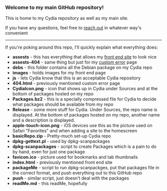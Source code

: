 <h3> Welcome to my main GitHub repository! </h3>

This is home to my Cydia repository as well as my main site. 

If you have any questions, feel free to [reach out](https://ipadkid358.github.io/#contact) in whatever way's convenient 

_____

If you're poking around this repo, I'll quickly explain what everything does: 

- **assests** - this has everything that allows my [front end site](https://ipadkid358.github.io/) to look nice 
- **assests-404** - same thing but just for my [custom error](https://ipadkid358.github.io/lost) page
- **debs** - this folder contains all the Debian package on my Cydia repo
- **images** - holds images for my front end page
- **js** - lets Cydia know that this is an acceptable Cydia repository 
- **404.html** - previously mentioned custom error page 
- **CydiaIcon.png** - icon that shows up in Cydia under Sources and at the bottom of packages hosted on my repo
- **Packages.bz2** - this is a specially compressed file for Cydia to decide what packages should be available from my repo
- **Release** - some more stuff for Cydia. Under Sources, the repo name is displayed. At the bottom of packages hosted on my repo, another name and a description is displayed. 
- **apple-touch-icon.png** - iOS devices use this as the picture used on Safari "Favorites" and when adding a site to the homescreen 
- **basicRepo.zip** - Pretty-much set-up Cydia repo
- **dpkg-gettext.pl** - used by dpkg-scanpackages 
- **dpkg-scanpackages** - script to create Packages which is a pain to do by hand, even for just one package 
- **favicon.ico** - picture used for bookmarks and tab thumbnails
- **index.html** - previously mentioned front end site
- **packageMe** - script to run dpkg-scanpackges, put that packages file in the correct format, and push everything out to this GitHub repo
- **push** - similar script, just doesn't deal with the packages 
- **readMe.md** - this readMe, hopefully